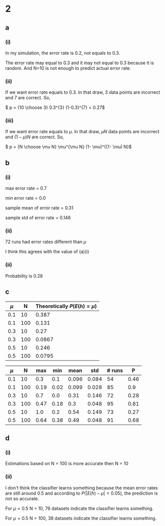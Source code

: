 # 2

## a

### (i)

In my simulation, the error rate is 0.2, not equals to 0.3.

The error rate may equal to 0.3 and it may not equal to 0.3 because it is random. And N=10 is not enough to predict actual error rate.

### (ii)

If we want error rate equals to 0.3. In that draw, 3 data points are incorrect and 7 are correct. So,

$ p = {10 \choose 3} 0.3^{3} (1-0.3)^{7} = 0.27$

### (iii)

If we want error rate equals to $\mu$. In that draw, $\mu N$ data points are incorrect and $(1 - \mu) N$ are correct. So,

$ p = {N \choose \mu N} \mu^{\mu N} (1- \mu)^{(1- \mu) N}$

## b

### (i)

max error rate = 0.7

min error rate = 0.0

sample mean of error rate = 0.31

sample std of error rate = 0.146

### (ii)

72 runs had error rates different than $\mu$

I think this agrees with the value of (a)(i)

### (ii)

Probability is 0.28

## c

| $\mu$ | N | Theoretically $P(E(h) = \mu)$|
| -- | -- | -- |
| 0.1 | 10 |  0.387
| 0.1 | 100 | 0.131
| 0.3 | 10 | 0.27
| 0.3 | 100 | 0.0867
| 0.5 | 10 | 0.246
| 0.5 | 100 | 0.0795


| $\mu$ | N | max | min | mean | std | # runs | P |
| -- | -- | -- | -- | -- | -- | -- | -- |
| 0.1 | 10 | 0.3 | 0.1 | 0.096 | 0.084 | 54 | 0.46 |
| 0.1 | 100 | 0.19 | 0.02 | 0.099 | 0.028 | 85 | 0.9 |
| 0.3 | 10 | 0.7 | 0.0 | 0.31 | 0.146 | 72 | 0.28 |
| 0.3 | 100 | 0.47 | 0.18 | 0.3 | 0.048 | 95 | 0.81 |
| 0.5 | 10 | 1.0 | 0.2 | 0.54 |0.149 | 73 | 0.27 |
| 0.5 | 100 | 0.64 | 0.38 | 0.49 | 0.048 | 91 | 0.68 |

## d

### (i)

Estimations based on N = 100 is more accurate then N = 10

### (ii)

I don't think the classifier learns something because the mean error rates are still around 0.5 and according to $P(|E(h) - \mu| < 0.05)$, the prediction is not so accurate.

For $\mu = 0.5$  N = 10, 76 datasets indicate the classifier learns something.

For $\mu = 0.5$  N = 100, 38 datasets indicate the classifier learns something.

